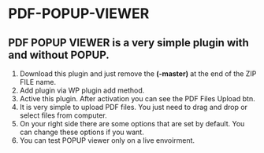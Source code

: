 # PDF-POPUP-VIEWER
PDF POPUP VIEWER is a very simple plugin with and without POPUP.
-------------------------------------------------------
1) Download this plugin and just remove the <strong>(-master)</strong> at the end of the ZIP FILE name.
2) Add plugin via WP plugin add method.
2) Active this plugin. After activation you can see the PDF Files Upload btn.
3) It is very simple to upload PDF files. You just need to drag and drop or select files from computer.
4) On your right side there are some options that are set by default. You can change these options if you want.
5) You can test POPUP viewer only on a live envoirment.
